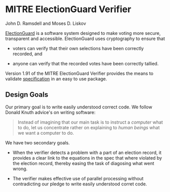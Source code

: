 # MITRE ElectionGuard Verifier

John D. Ramsdell and Moses D. Liskov

[ElectionGuard](https://www.electionguard.vote/) is a software system
designed to make voting more secure, transparent and accessible.
ElectionGuard uses cryptography to ensure that

 - voters can verify that their own selections have been correctly
   recorded, and

 - anyone can verify that the recorded votes have been correctly
   tallied.

Version 1.91 of the MITRE ElectionGuard Verifier provides the means
to validate
[specification](https://www.electionguard.vote/elections/College_Park_Maryland_2023/)
in an easy to use package.

## Design Goals

Our primary goal is to write easily understood correct code.
We follow Donald Knuth advice's on writing software:

>  Instead of imagining that our main task is to instruct a
>  *computer* what to do, let us concentrate rather on
>  explaining to *human beings* what we want a computer to do.

We have two secondary goals.

 - When the verifier detects a problem with a part of an election
   record, it provides a clear link to the equations in the spec that
   where violated by the election record, thereby easing the task of
   diagosing what went wrong.

 - The verifier makes effective use of parallel processing without
   contradicting our pledge to write easily understood corret code.
